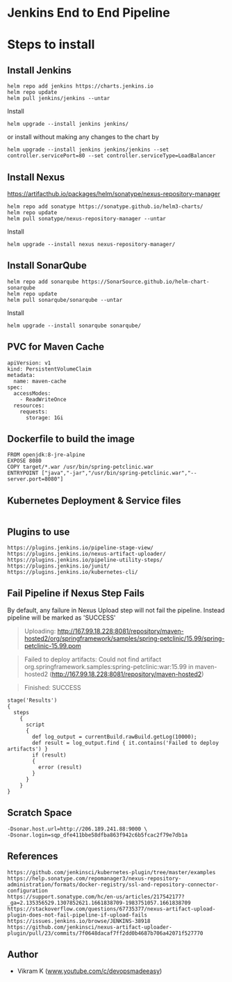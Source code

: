 # Jenkins End to End Pipeline

# Steps to install

## Install Jenkins
```
helm repo add jenkins https://charts.jenkins.io
helm repo update
helm pull jenkins/jenkins --untar
```
Install 
```
helm upgrade --install jenkins jenkins/
```
or install without making any changes to the chart by
```
helm upgrade --install jenkins jenkins/jenkins --set controller.servicePort=80 --set controller.serviceType=LoadBalancer
```

## Install Nexus
https://artifacthub.io/packages/helm/sonatype/nexus-repository-manager
```
helm repo add sonatype https://sonatype.github.io/helm3-charts/
helm repo update
helm pull sonatype/nexus-repository-manager --untar
```
Install
```
helm upgrade --install nexus nexus-repository-manager/
```

## Install SonarQube
```
helm repo add sonarqube https://SonarSource.github.io/helm-chart-sonarqube
helm repo update
helm pull sonarqube/sonarqube --untar
```
Install
```
helm upgrade --install sonarqube sonarqube/ 
```

## PVC for Maven Cache
```
apiVersion: v1
kind: PersistentVolumeClaim
metadata: 
  name: maven-cache
spec: 
  accessModes:
    - ReadWriteOnce
  resources:
    requests:
      storage: 1Gi
```

## Dockerfile to build the image
```
FROM openjdk:8-jre-alpine
EXPOSE 8080
COPY target/*.war /usr/bin/spring-petclinic.war
ENTRYPOINT ["java","-jar","/usr/bin/spring-petclinic.war","--server.port=8080"]
```

## Kubernetes Deployment & Service files
```

```
## Plugins to use
```
https://plugins.jenkins.io/pipeline-stage-view/
https://plugins.jenkins.io/nexus-artifact-uploader/
https://plugins.jenkins.io/pipeline-utility-steps/
https://plugins.jenkins.io/junit/
https://plugins.jenkins.io/kubernetes-cli/
```

## Fail Pipeline if Nexus Step Fails
By default, any failure in Nexus Upload step will not fail the pipeline. Instead pipeline will be marked as 'SUCCESS'
> Uploading: http://167.99.18.228:8081/repository/maven-hosted2/org/springframework/samples/spring-petclinic/15.99/spring-petclinic-15.99.pom

> Failed to deploy artifacts: Could not find artifact org.springframework.samples:spring-petclinic:war:15.99 in maven-hosted2 (http://167.99.18.228:8081/repository/maven-hosted2)

>Finished: SUCCESS

```
stage('Results') 
{
  steps 
    {
      script 
      {
        def log_output = currentBuild.rawBuild.getLog(10000);
        def result = log_output.find { it.contains('Failed to deploy artifacts') }
        if (result) 
        {
          error (result)
        }
      }
    }
}
```

## Scratch Space
```
-Dsonar.host.url=http://206.189.241.88:9000 \
-Dsonar.login=sqp_dfe411bbe58dfba863f942c6b5fcac2f79e7db1a
```

## References
```
https://github.com/jenkinsci/kubernetes-plugin/tree/master/examples
https://help.sonatype.com/repomanager3/nexus-repository-administration/formats/docker-registry/ssl-and-repository-connector-configuration
https://support.sonatype.com/hc/en-us/articles/217542177?_ga=2.135356529.1307852621.1661838709-1983751057.1661838709
https://stackoverflow.com/questions/67735377/nexus-artifact-upload-plugin-does-not-fail-pipeline-if-upload-fails
https://issues.jenkins.io/browse/JENKINS-38918
https://github.com/jenkinsci/nexus-artifact-uploader-plugin/pull/23/commits/7f0648dacaf7ff2dd0b4687b706a42071f527770
```

## Author
- Vikram K (www.youtube.com/c/devopsmadeeasy)
